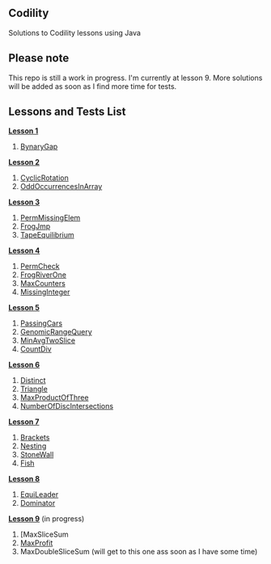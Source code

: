 ## Codility ##
Solutions to Codility lessons using Java

## Please note ##
This repo is still a work in progress. I'm currently at lesson 9.
More solutions will be added as soon as I find more time for tests.

## Lessons and Tests List ##

[**Lesson 1**](https://github.com/slobodanantonijevic/Codility/tree/master/Codility/src/Lesson1Iterations)
1. [BynaryGap](https://github.com/slobodanantonijevic/Codility/blob/master/Codility/src/Lesson1Iterations/BinaryGap.java)

[**Lesson 2**](https://github.com/slobodanantonijevic/Codility/tree/master/Codility/src/Lesson2Arrays)
1. [CyclicRotation](https://github.com/slobodanantonijevic/Codility/blob/master/Codility/src/Lesson2Arrays/CyclicRotation.java)
2. [OddOccurrencesInArray](https://github.com/slobodanantonijevic/Codility/blob/master/Codility/src/Lesson2Arrays/OddOccurrencesInArray.java)

[**Lesson 3**](https://github.com/slobodanantonijevic/Codility/tree/master/Codility/src/Lesson3TimeComplexity)
1. [PermMissingElem](https://github.com/slobodanantonijevic/Codility/blob/master/Codility/src/Lesson3TimeComplexity/PermMissingElem.java)
2. [FrogJmp](https://github.com/slobodanantonijevic/Codility/blob/master/Codility/src/Lesson3TimeComplexity/FrogJmp.java)
3. [TapeEquilibrium](https://github.com/slobodanantonijevic/Codility/blob/master/Codility/src/Lesson3TimeComplexity/TapeEquilibrium.java)

[**Lesson 4**](https://github.com/slobodanantonijevic/Codility/tree/master/Codility/src/Lesson4CountingElements)
1. [PermCheck](https://github.com/slobodanantonijevic/Codility/blob/master/Codility/src/Lesson4CountingElements/PermCheck.java)
2. [FrogRiverOne](https://github.com/slobodanantonijevic/Codility/blob/master/Codility/src/Lesson4CountingElements/FrogRiverOne.java)
3. [MaxCounters](https://github.com/slobodanantonijevic/Codility/blob/master/Codility/src/Lesson4CountingElements/MaxCounters.java)
4. [MissingInteger](https://github.com/slobodanantonijevic/Codility/blob/master/Codility/src/Lesson4CountingElements/MissingInteger.java)

[**Lesson 5**](https://github.com/slobodanantonijevic/Codility/tree/master/Codility/src/Lesson5PrefixSums)
1. [PassingCars](https://github.com/slobodanantonijevic/Codility/blob/master/Codility/src/Lesson5PrefixSums/PassingCars.java)
2. [GenomicRangeQuery](https://github.com/slobodanantonijevic/Codility/blob/master/Codility/src/Lesson5PrefixSums/GenomicRangeQuery.java)
3. [MinAvgTwoSlice](https://github.com/slobodanantonijevic/Codility/blob/master/Codility/src/Lesson5PrefixSums/MinAvgTwoSlice.java)
4. [CountDiv](https://github.com/slobodanantonijevic/Codility/blob/master/Codility/src/Lesson5PrefixSums/CountDiv.java)

[**Lesson 6**](https://github.com/slobodanantonijevic/Codility/tree/master/Codility/src/Lesson6Sorting)
1. [Distinct](https://github.com/slobodanantonijevic/Codility/blob/master/Codility/src/Lesson6Sorting/Distinct.java)
2. [Triangle](https://github.com/slobodanantonijevic/Codility/blob/master/Codility/src/Lesson6Sorting/Triangle.java)
3. [MaxProductOfThree](https://github.com/slobodanantonijevic/Codility/blob/master/Codility/src/Lesson6Sorting/MaxProductOfThree.java)
4. [NumberOfDiscIntersections](https://github.com/slobodanantonijevic/Codility/blob/master/Codility/src/Lesson6Sorting/NumberOfDiscIntersections.java)

[**Lesson 7**](https://github.com/slobodanantonijevic/Codility/tree/master/Codility/src/Lesson7StacksAndQueues)
1. [Brackets]()
2. [Nesting]()
3. [StoneWall]()
4. [Fish]()

[**Lesson 8**](https://github.com/slobodanantonijevic/Codility/tree/master/Codility/src/Lesson8Leader)
1. [EquiLeader]()
2. [Dominator]()

[**Lesson 9**](https://github.com/slobodanantonijevic/Codility/tree/master/Codility/src/Lesson9MaximumSliceProblem) (in progress)
1. [MaxSliceSum
2. [MaxProfit]()
3. MaxDoubleSliceSum (will get to this one ass soon as I have some time)